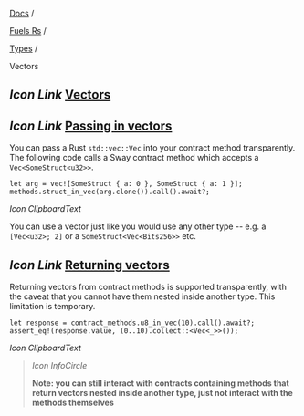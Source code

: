 [Docs](https://docs.fuel.network/) /

[Fuels Rs](https://docs.fuel.network/docs/fuels-rs/) /

[Types](https://docs.fuel.network/docs/fuels-rs/types/) /

Vectors

## _Icon Link_ [Vectors](https://docs.fuel.network/docs/fuels-rs/types/vectors/\#vectors)

## _Icon Link_ [Passing in vectors](https://docs.fuel.network/docs/fuels-rs/types/vectors/\#passing-in-vectors)

You can pass a Rust `std::vec::Vec` into your contract method transparently. The following code calls a Sway contract method which accepts a `Vec<SomeStruct<u32>>`.

```fuel_Box fuel_Box-idXKMmm-css
let arg = vec![SomeStruct { a: 0 }, SomeStruct { a: 1 }];
methods.struct_in_vec(arg.clone()).call().await?;
```

_Icon ClipboardText_

You can use a vector just like you would use any other type -- e.g. a `[Vec<u32>; 2]` or a `SomeStruct<Vec<Bits256>>` etc.

## _Icon Link_ [Returning vectors](https://docs.fuel.network/docs/fuels-rs/types/vectors/\#returning-vectors)

Returning vectors from contract methods is supported transparently, with the caveat that you cannot have them nested inside another type. This limitation is temporary.

```fuel_Box fuel_Box-idXKMmm-css
let response = contract_methods.u8_in_vec(10).call().await?;
assert_eq!(response.value, (0..10).collect::<Vec<_>>());
```

_Icon ClipboardText_

> _Icon InfoCircle_
>
> **Note: you can still interact with contracts containing methods that return vectors nested inside another type, just not interact with the methods themselves**